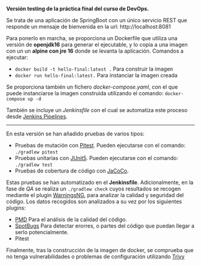 **Versión testing de la práctica final del curso de DevOps.**

Se trata de una aplicación de SpringBoot con un único servicio REST que responde un mensaje de bienvenida en la url: http://localhost:8081

Para ponerlo en marcha, se proporciona un Dockerfile que utiliza una versión de **openjdk16** para generar el ejecutable, 
y lo copia a una imagen con un un **alpine con jre 16** donde se levanta la aplicación.
Comandos a ejecutar:
* `docker build -t hello-final:latest .`  Para construir la imagen
* `docker run hello-final:latest.`         Para instanciar la imagen creada

Se proporciona también un fichero *docker-compose.yaml*, con el que puede instanciarse la imagen construida utilizando el comando: `docker-compose up -d`

También se incluye un *Jenkinsfile* con el cual se automatiza este proceso desde [Jenkins Pipelines](https://www.jenkins.io/doc/book/pipeline/).

---

En esta versión se han añadido pruebas de varios tipos:
* Pruebas de mutación con [Pitest](http://pitest.org/). Pueden ejecutarse con el comando: `./gradlew pitest`
* Pruebas unitarias con [JUnit5](https://junit.org/junit5/). Pueden ejecutarse con el comando: `./gradlew test`
* Pruebas de cobertura de código con [JaCoCo](https://www.eclemma.org/jacoco/).

Estas pruebas se han automatizado en el **Jenkinsfile**. Adicionalmente, en la fase de *QA* se realiza un `./gradlew check` cuyos resultados se recogen mediante el plugin [WarningsNG](https://plugins.jenkins.io/warnings-ng/), para analizar la calidad y seguridad del código. Los datos recogidos son analizados a su vez por los siguientes plugins:
* [PMD](https://pmd.github.io/) Para el análisis de la calidad del código.
* [SpotBugs](https://spotbugs.github.io/) Para detectar erorres, o partes del código que puedan llegar a serlo potencialmente.
* Pitest

Finalmente, tras la construcción de la imagen de docker, se comprueba que no tenga vulnerabilidades o problemas de configuración utilizando [Trivy](https://github.com/aquasecurity/trivy)